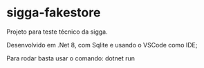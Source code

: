 # sigga-fakestore
Projeto para teste técnico da sigga.

Desenvolvido em .Net 8, com Sqlite e usando o VSCode como IDE;

Para rodar basta usar o comando: dotnet run
